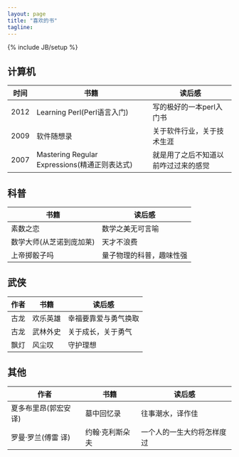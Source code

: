 ```yaml
---
layout: page
title: "喜欢的书"
tagline: 
---
```

{% include JB/setup %}

## 计算机

| 时间 | 书籍  | 读后感 |
| ---- | ----- | ------ |
| 2012 | Learning Perl(Perl语言入门) | 写的极好的一本perl入门书 |
| 2009 | 软件随想录 | 关于软件行业，关于技术生涯 |
| 2007 | Mastering Regular Expressions(精通正则表达式) | 就是用了之后不知道以前咋过过来的感觉  |


## 科普

| 书籍 | 读后感 |
| ---- | ------ |
| 素数之恋 | 数学之美无可言喻 |
| 数学大师(从芝诺到庞加莱) | 天才不浪费 |
| 上帝掷骰子吗 | 量子物理的科普，趣味性强 |


## 武侠

| 作者 | 书籍  | 读后感 |
| ---- | ----- | ------ |
| 古龙 | 欢乐英雄 | 幸福要靠爱与勇气换取 |
| 古龙 | 武林外史 | 关于成长，关于勇气 |
| 飘灯 | 风尘叹 | 守护理想 |


## 其他

| 作者 | 书籍 | 读后感 |
| ---- | ---- | ------ |
| 夏多布里昂(郭宏安 译) | 墓中回忆录 | 往事潮水，译作佳
| 罗曼·罗兰(傅雷 译) | 约翰·克利斯朵夫 | 一个人的一生大约将怎样度过
